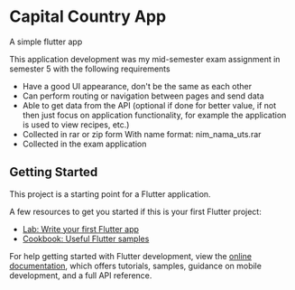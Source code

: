 # Capital Country App

A simple flutter app

This application development was my mid-semester exam assignment in semester 5 with the following requirements

- Have a good UI appearance, don't be the same as each other
- Can perform routing or navigation between pages and send data
- Able to get data from the API (optional if done for better value, if not then just focus on application functionality, for example the application is used to view recipes,   etc.)
- Collected in rar or zip form With name format: nim_nama_uts.rar
- Collected in the exam application

## Getting Started

This project is a starting point for a Flutter application.

A few resources to get you started if this is your first Flutter project:

- [Lab: Write your first Flutter app](https://docs.flutter.dev/get-started/codelab)
- [Cookbook: Useful Flutter samples](https://docs.flutter.dev/cookbook)

For help getting started with Flutter development, view the
[online documentation](https://docs.flutter.dev/), which offers tutorials,
samples, guidance on mobile development, and a full API reference.
